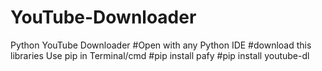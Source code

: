 # YouTube-Downloader
Python YouTube Downloader
#Open with any Python IDE
#download this libraries Use pip in Terminal/cmd
#pip install pafy
#pip install youtube-dl
